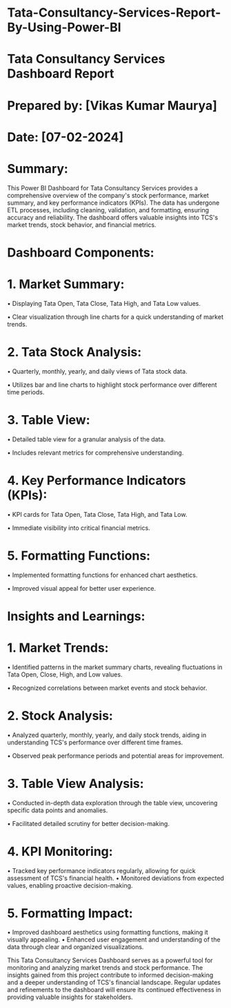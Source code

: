 # Tata-Consultancy-Services-Report-By-Using-Power-BI

# Tata Consultancy Services Dashboard Report

# Prepared by: [Vikas Kumar Maurya]
# Date: [07-02-2024]

# Summary:

This Power BI Dashboard for Tata Consultancy Services provides a comprehensive overview of the company's stock performance, market summary, and key performance indicators (KPIs). The data has undergone ETL processes, including cleaning, validation, and formatting, ensuring accuracy and reliability. The dashboard offers valuable insights into TCS's market trends, stock behavior, and financial metrics.
# Dashboard Components:

# 1.	Market Summary:

•	Displaying Tata Open, Tata Close, Tata High, and Tata Low values.

•	Clear visualization through line charts for a quick understanding of market trends.

# 2.	Tata Stock Analysis:

•	Quarterly, monthly, yearly, and daily views of Tata stock data.

•	Utilizes bar and line charts to highlight stock performance over different time periods.
# 3.	Table View:

•	Detailed table view for a granular analysis of the data.

•	Includes relevant metrics for comprehensive understanding.
# 4.	Key Performance Indicators (KPIs):

•	KPI cards for Tata Open, Tata Close, Tata High, and Tata Low.

•	Immediate visibility into critical financial metrics.

# 5.	Formatting Functions:
•	Implemented formatting functions for enhanced chart aesthetics.

•	Improved visual appeal for better user experience.
# Insights and Learnings:
# 1.	Market Trends:
•	Identified patterns in the market summary charts, revealing fluctuations in Tata Open, Close, High, and Low values.

•	Recognized correlations between market events and stock behavior.
# 2.	Stock Analysis:

•	Analyzed quarterly, monthly, yearly, and daily stock trends, aiding in understanding TCS's performance over different time frames.

•	Observed peak performance periods and potential areas for improvement.
# 3.	Table View Analysis:

•	Conducted in-depth data exploration through the table view, uncovering specific data points and anomalies.

•	Facilitated detailed scrutiny for better decision-making.
# 4.	KPI Monitoring:

•	Tracked key performance indicators regularly, allowing for quick assessment of TCS's financial health.
•	Monitored deviations from expected values, enabling proactive decision-making.
# 5.	Formatting Impact:

•	Improved dashboard aesthetics using formatting functions, making it visually appealing.
•	Enhanced user engagement and understanding of the data through clear and organized visualizations.

This Tata Consultancy Services Dashboard serves as a powerful tool for monitoring and analyzing market trends and stock performance. The insights gained from this project contribute to informed decision-making and a deeper understanding of TCS's financial landscape. Regular updates and refinements to the dashboard will ensure its continued effectiveness in providing valuable insights for stakeholders.

